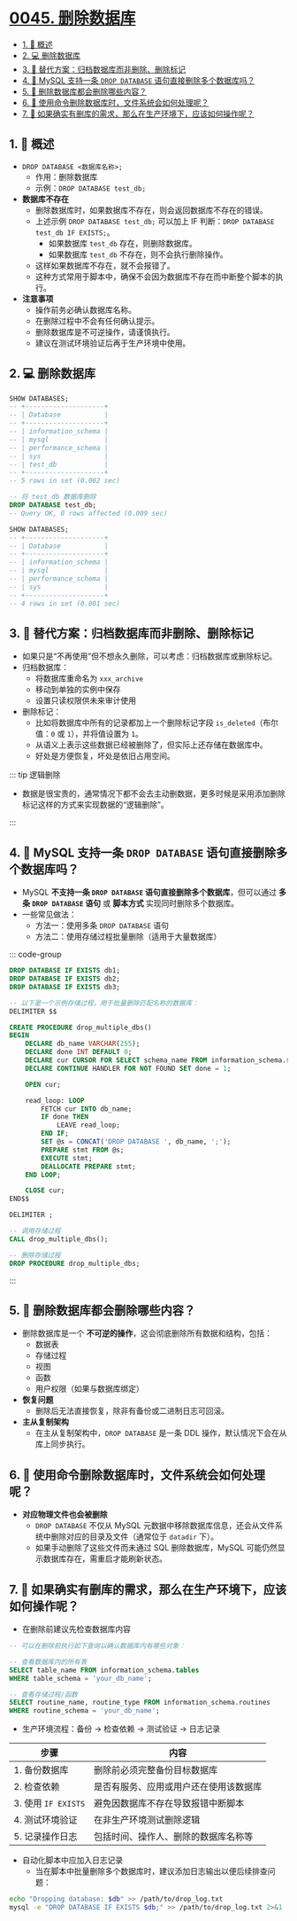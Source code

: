 # [0045. 删除数据库](https://github.com/tnotesjs/TNotes.sql/tree/main/notes/0045.%20%E5%88%A0%E9%99%A4%E6%95%B0%E6%8D%AE%E5%BA%93)

<!-- region:toc -->

- [1. 📝 概述](#1--概述)
- [2. 💻 删除数据库](#2--删除数据库)
- [3. 📒 替代方案：归档数据库而非删除、删除标记](#3--替代方案归档数据库而非删除删除标记)
- [4. 🤔 MySQL 支持一条 `DROP DATABASE` 语句直接删除多个数据库吗？](#4--mysql-支持一条-drop-database-语句直接删除多个数据库吗)
- [5. 🤔 删除数据库都会删除哪些内容？](#5--删除数据库都会删除哪些内容)
- [6. 🤔 使用命令删除数据库时，文件系统会如何处理呢？](#6--使用命令删除数据库时文件系统会如何处理呢)
- [7. 🤔 如果确实有删库的需求，那么在生产环境下，应该如何操作呢？](#7--如果确实有删库的需求那么在生产环境下应该如何操作呢)

<!-- endregion:toc -->

## 1. 📝 概述

- `DROP DATABASE <数据库名称>;`
  - 作用：删除数据库
  - 示例：`DROP DATABASE test_db;`
- **数据库不存在**
  - 删除数据库时，如果数据库不存在，则会返回数据库不存在的错误。
  - 上述示例 `DROP DATABASE test_db;` 可以加上 IF 判断：`DROP DATABASE test_db IF EXISTS;`。
    - 如果数据库 `test_db` 存在，则删除数据库。
    - 如果数据库 `test_db` 不存在，则不会执行删除操作。
  - 这样如果数据库不存在，就不会报错了。
  - 这种方式常用于脚本中，确保不会因为数据库不存在而中断整个脚本的执行。
- **注意事项**
  - 操作前务必确认数据库名称。
  - 在删除过程中不会有任何确认提示。
  - 删除数据库是不可逆操作，请谨慎执行。
  - 建议在测试环境验证后再于生产环境中使用。

## 2. 💻 删除数据库

```sql
SHOW DATABASES;
-- +--------------------+
-- | Database           |
-- +--------------------+
-- | information_schema |
-- | mysql              |
-- | performance_schema |
-- | sys                |
-- | test_db            |
-- +--------------------+
-- 5 rows in set (0.002 sec)

-- 将 test_db 数据库删除
DROP DATABASE test_db;
-- Query OK, 0 rows affected (0.009 sec)

SHOW DATABASES;
-- +--------------------+
-- | Database           |
-- +--------------------+
-- | information_schema |
-- | mysql              |
-- | performance_schema |
-- | sys                |
-- +--------------------+
-- 4 rows in set (0.001 sec)
```

## 3. 📒 替代方案：归档数据库而非删除、删除标记

- 如果只是“不再使用”但不想永久删除，可以考虑：归档数据库或删除标记。
- 归档数据库：
  - 将数据库重命名为 `xxx_archive`
  - 移动到单独的实例中保存
  - 设置只读权限供未来审计使用
- 删除标记：
  - 比如将数据库中所有的记录都加上一个删除标记字段 `is_deleted`（布尔值：`0` 或 `1`），并将值设置为 `1`。
  - 从语义上表示这些数据已经被删除了，但实际上还存储在数据库中。
  - 好处是方便恢复，坏处是依旧占用空间。

::: tip 逻辑删除

- 数据是很宝贵的，通常情况下都不会去主动删数据，更多时候是采用添加删除标记这样的方式来实现数据的“逻辑删除”。

:::

## 4. 🤔 MySQL 支持一条 `DROP DATABASE` 语句直接删除多个数据库吗？

- MySQL **不支持一条 `DROP DATABASE` 语句直接删除多个数据库**，但可以通过 **多条 `DROP DATABASE` 语句** 或 **脚本方式** 实现同时删除多个数据库。
- 一些常见做法：
  - 方法一：使用多条 `DROP DATABASE` 语句
  - 方法二：使用存储过程批量删除（适用于大量数据库）

::: code-group

```sql [方法 1]
DROP DATABASE IF EXISTS db1;
DROP DATABASE IF EXISTS db2;
DROP DATABASE IF EXISTS db3;
```

```sql [方法 2]
-- 以下是一个示例存储过程，用于批量删除匹配名称的数据库：
DELIMITER $$

CREATE PROCEDURE drop_multiple_dbs()
BEGIN
    DECLARE db_name VARCHAR(255);
    DECLARE done INT DEFAULT 0;
    DECLARE cur CURSOR FOR SELECT schema_name FROM information_schema.schemata WHERE schema_name IN ('db1', 'db2', 'db3');
    DECLARE CONTINUE HANDLER FOR NOT FOUND SET done = 1;

    OPEN cur;

    read_loop: LOOP
        FETCH cur INTO db_name;
        IF done THEN
            LEAVE read_loop;
        END IF;
        SET @s = CONCAT('DROP DATABASE ', db_name, ';');
        PREPARE stmt FROM @s;
        EXECUTE stmt;
        DEALLOCATE PREPARE stmt;
    END LOOP;

    CLOSE cur;
END$$

DELIMITER ;

-- 调用存储过程
CALL drop_multiple_dbs();

-- 删除存储过程
DROP PROCEDURE drop_multiple_dbs;
```

:::

## 5. 🤔 删除数据库都会删除哪些内容？

- 删除数据库是一个 **不可逆的操作**，这会彻底删除所有数据和结构，包括：
  - 数据表
  - 存储过程
  - 视图
  - 函数
  - 用户权限（如果与数据库绑定）
- **恢复问题**
  - 删除后无法直接恢复，除非有备份或二进制日志可回滚。
- **主从复制架构**
  - 在主从复制架构中，`DROP DATABASE` 是一条 DDL 操作，默认情况下会在从库上同步执行。

## 6. 🤔 使用命令删除数据库时，文件系统会如何处理呢？

- **对应物理文件也会被删除**
  - `DROP DATABASE` 不仅从 MySQL 元数据中移除数据库信息，还会从文件系统中删除对应的目录及文件（通常位于 `datadir` 下）。
  - 如果手动删除了这些文件而未通过 SQL 删除数据库，MySQL 可能仍然显示数据库存在，需重启才能刷新状态。

## 7. 🤔 如果确实有删库的需求，那么在生产环境下，应该如何操作呢？

- 在删除前建议先检查数据库内容

```sql
-- 可以在删除前执行如下查询以确认数据库内有哪些对象：

-- 查看数据库内的所有表
SELECT table_name FROM information_schema.tables
WHERE table_schema = 'your_db_name';

-- 查看存储过程/函数
SELECT routine_name, routine_type FROM information_schema.routines
WHERE routine_schema = 'your_db_name';
```

- 生产环境流程：备份 → 检查依赖 → 测试验证 → 日志记录

| 步骤                | 内容                                   |
| ------------------- | -------------------------------------- |
| 1. 备份数据库       | 删除前必须完整备份目标数据库           |
| 2. 检查依赖         | 是否有服务、应用或用户还在使用该数据库 |
| 3. 使用 `IF EXISTS` | 避免因数据库不存在导致报错中断脚本     |
| 4. 测试环境验证     | 在非生产环境测试删除逻辑               |
| 5. 记录操作日志     | 包括时间、操作人、删除的数据库名称等   |

- 自动化脚本中应加入日志记录
  - 当在脚本中批量删除多个数据库时，建议添加日志输出以便后续排查问题：

```bash
echo "Dropping database: $db" >> /path/to/drop_log.txt
mysql -e "DROP DATABASE IF EXISTS $db;" >> /path/to/drop_log.txt 2>&1
```
